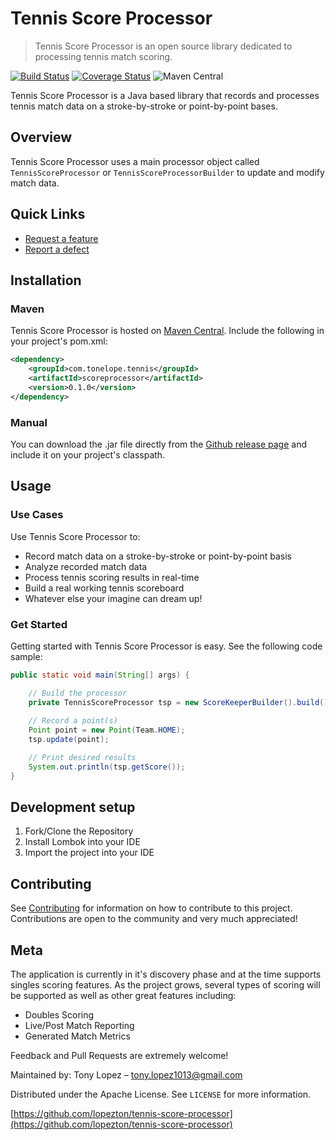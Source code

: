 # Tennis Score Processor
> Tennis Score Processor is an open source library dedicated to processing tennis match scoring.

[![Build Status](https://travis-ci.org/lopezton/tennis-score-processor.svg?branch=master)](https://travis-ci.org/lopezton/tennis-score-processor)
[![Coverage Status](https://coveralls.io/repos/github/lopezton/tennis-score-processor/badge.svg?branch=master)](https://coveralls.io/github/lopezton/tennis-score-processor?branch=master)
![Maven Central](https://img.shields.io/maven-central/v/com.tonelope.tennis/scoreprocessor.svg)

Tennis Score Processor is a Java based library that records and processes tennis match data on a stroke-by-stroke or point-by-point bases. 

## Overview
Tennis Score Processor uses a main processor object called `TennisScoreProcessor` or `TennisScoreProcessorBuilder` to update and modify match data.

## Quick Links

* [Request a feature](https://github.com/lopezton/tennis-score-processor/issues/new?template=issue_template.md)
* [Report a defect](https://github.com/lopezton/tennis-score-processor/issues/new?template=defect_template.md)

## Installation

### Maven
Tennis Score Processor is hosted on [Maven Central](https://search.maven.org/). Include the following in your project's pom.xml:  

```xml
<dependency>
    <groupId>com.tonelope.tennis</groupId>
    <artifactId>scoreprocessor</artifactId>
    <version>0.1.0</version>
</dependency>
```

### Manual
You can download the .jar file directly from the [Github release page](https://github.com/lopezton/tennis-score-processor/releases) and include it on your project's classpath.

## Usage

### Use Cases
Use Tennis Score Processor to:  

* Record match data on a stroke-by-stroke or point-by-point basis
* Analyze recorded match data
* Process tennis scoring results in real-time
* Build a real working tennis scoreboard
* Whatever else your imagine can dream up!

### Get Started
Getting started with Tennis Score Processor is easy. See the following code sample:  

```java
public static void main(String[] args) {

	// Build the processor
	private TennisScoreProcessor tsp = new ScoreKeeperBuilder().build();
	
	// Record a point(s)
	Point point = new Point(Team.HOME);
	tsp.update(point);

	// Print desired results
	System.out.println(tsp.getScore());
}
```

## Development setup

1. Fork/Clone the Repository
2. Install Lombok into your IDE
3. Import the project into your IDE

## Contributing

See [Contributing](/docs/CONTRIBUTING.md) for information on how to contribute to this project. Contributions are open to the community and very much appreciated!

## Meta

The application is currently in it's discovery phase and at the time supports singles scoring features. As the project grows, several types of scoring will be supported as well as other great features including:

* Doubles Scoring
* Live/Post Match Reporting
* Generated Match Metrics

Feedback and Pull Requests are extremely welcome!

Maintained by: Tony Lopez – tony.lopez1013@gmail.com

Distributed under the Apache License. See ``LICENSE`` for more information.

[https://github.com/lopezton/tennis-score-processor](https://github.com/lopezton/tennis-score-processor)
